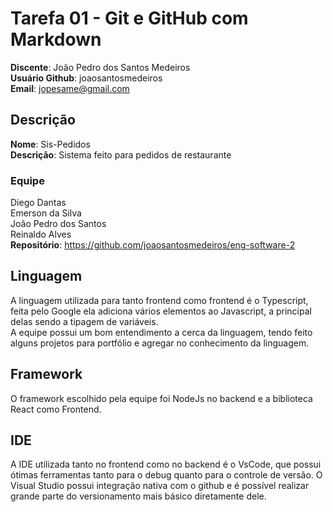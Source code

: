 # Tarefa 01 - Git e GitHub com Markdown
**Discente**: João Pedro dos Santos Medeiros <br>
**Usuário Github**: joaosantosmedeiros <br>
**Email**: jopesame@gmail.com <br>

## Descrição
**Nome**: Sis-Pedidos <br>
**Descrição**: Sistema feito para pedidos de restaurante
### Equipe
Diego Dantas <br>
Emerson da Silva <br>
João Pedro dos Santos <br>
Reinaldo Alves <br>
**Repositório**: https://github.com/joaosantosmedeiros/eng-software-2

## Linguagem
A linguagem utilizada para tanto frontend como frontend é o Typescript, feita pelo Google ela adiciona vários elementos ao Javascript, a principal delas sendo a tipagem de variáveis.<br>
A equipe possui um bom entendimento a cerca da linguagem, tendo feito alguns projetos para portfólio e agregar no conhecimento da linguagem.

## Framework
O framework escolhido pela equipe foi NodeJs no backend e a biblioteca React como Frontend. 

## IDE
A IDE utilizada tanto no frontend como no backend é o VsCode, que possui ótimas ferramentas tanto para o debug quanto para o controle de versão. O Visual Studio possui integração nativa com o github e é possível realizar grande parte do versionamento mais básico diretamente dele.

